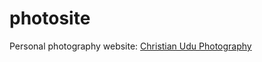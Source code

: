 # photosite
Personal photography website: [Christian Udu Photography](https://chrisudu.github.io/photosite/)


